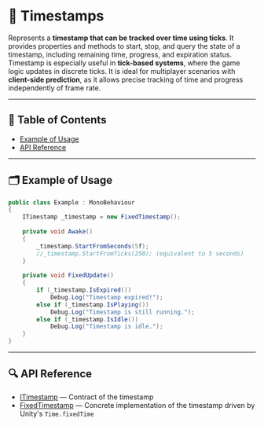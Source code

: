 # 🧩 Timestamps

Represents a **timestamp that can be tracked over time using ticks**. It provides properties and methods to start, stop,
and query the state of a timestamp, including remaining time, progress, and expiration status. Timestamp is especially useful in **tick-based systems**, where the game logic updates in discrete ticks. It is ideal
for multiplayer scenarios with **client-side prediction**, as it allows precise tracking of time and progress
independently of frame rate.

---

## 📑 Table of Contents

- [Example of Usage](#-example-of-usage)
- [API Reference](#-api-reference)

---

## 🗂 Example of Usage

```csharp
public class Example : MonoBehaviour 
{
    ITimestamp _timestamp = new FixedTimestamp();
    
    private void Awake()
    {
        _timestamp.StartFromSeconds(5f);
        //_timestamp.StartFromTicks(250); (equivalent to 5 seconds)
    }
    
    private void FixedUpdate()
    {
        if (_timestamp.IsExpired())
            Debug.Log("Timestamp expired!");
        else if (_timestamp.IsPlaying())
            Debug.Log("Timestamp is still running.");
        else if (_timestamp.IsIdle())
            Debug.Log("Timestamp is idle.");
    }
}
```

---

## 🔍 API Reference

- [ITimestamp](ITimestamp.md) — Contract of the timestamp
- [FixedTimestamp](FixedTimestamp.md) — Concrete implementation of the timestamp driven by Unity's `Time.fixedTime`

